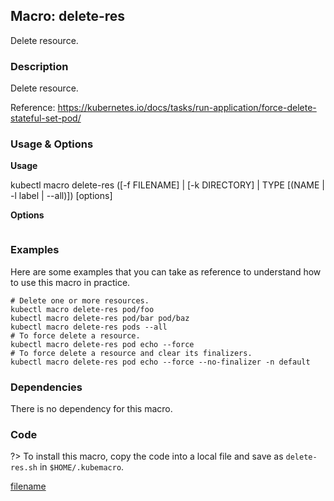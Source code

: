 ## Macro: delete-res

Delete resource.

<!-- tabs:start -->

### **Description**


Delete resource.

Reference:
https://kubernetes.io/docs/tasks/run-application/force-delete-stateful-set-pod/



### **Usage & Options**

**Usage**

kubectl macro delete-res ([-f FILENAME] | [-k DIRECTORY] | TYPE [(NAME | -l label | --all)]) [options]

**Options**

```

```

### **Examples**

Here are some examples that you can take as reference to understand how to use this macro in practice.
```shell
# Delete one or more resources.
kubectl macro delete-res pod/foo
kubectl macro delete-res pod/bar pod/baz
kubectl macro delete-res pods --all
# To force delete a resource.
kubectl macro delete-res pod echo --force
# To force delete a resource and clear its finalizers.
kubectl macro delete-res pod echo --force --no-finalizer -n default

```

### **Dependencies**

There is no dependency for this macro.

### **Code**

?> To install this macro, copy the code into a local file and save as `delete-res.sh` in `$HOME/.kubemacro`.

[filename](../bin/delete-res.sh ':include :type=code shell')

<!-- tabs:end -->
